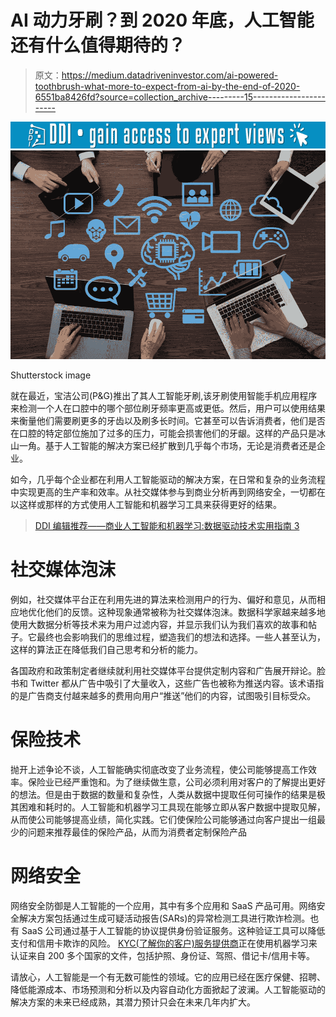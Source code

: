 # AI 动力牙刷？到 2020 年底，人工智能还有什么值得期待的？

> 原文：<https://medium.datadriveninvestor.com/ai-powered-toothbrush-what-more-to-expect-from-ai-by-the-end-of-2020-6551ba8426fd?source=collection_archive---------15----------------------->

[![](img/b786a52f766492fe969af2d39ac0bbb4.png)](http://www.track.datadriveninvestor.com/1B9E)![](img/769aad1b2522c92548dbcfeddc2519ae.png)

Shutterstock image

就在最近，宝洁公司(P&G)推出了其人工智能牙刷,该牙刷使用智能手机应用程序来检测一个人在口腔中的哪个部位刷牙频率更高或更低。然后，用户可以使用结果来衡量他们需要刷更多的牙齿以及刷多长时间。它甚至可以告诉消费者，他们是否在口腔的特定部位施加了过多的压力，可能会损害他们的牙龈。这样的产品只是冰山一角。基于人工智能的解决方案已经扩散到几乎每个市场，无论是消费者还是企业。

如今，几乎每个企业都在利用人工智能驱动的解决方案，在日常和复杂的业务流程中实现更高的生产率和效率。从社交媒体参与到商业分析再到网络安全，一切都在以这样或那样的方式使用人工智能和机器学习工具来获得更好的结果。

> [DDI 编辑推荐——商业人工智能和机器学习:数据驱动技术实用指南 3](http://go.datadriveninvestor.com/daib05/matf)

# 社交媒体泡沫

例如，社交媒体平台正在利用先进的算法来检测用户的行为、偏好和意见，从而相应地优化他们的反馈。这种现象通常被称为社交媒体泡沫。数据科学家越来越多地使用大数据分析等技术来为用户过滤内容，并显示我们认为我们喜欢的故事和帖子。它最终也会影响我们的思维过程，塑造我们的想法和选择。一些人甚至认为，这样的算法正在降低我们自己思考和分析的能力。

各国政府和政策制定者继续就利用社交媒体平台提供定制内容和广告展开辩论。脸书和 Twitter 都从广告中吸引了大量收入，这些广告也被称为推送内容。该术语指的是广告商支付越来越多的费用向用户“推送”他们的内容，试图吸引目标受众。

# 保险技术

抛开上述争论不谈，人工智能确实彻底改变了业务流程，使公司能够提高工作效率。保险业已经严重饱和。为了继续做生意，公司必须利用对客户的了解提出更好的想法。但是由于数据的数量和复杂性，人类从数据中提取任何可操作的结果是极其困难和耗时的。人工智能和机器学习工具现在能够立即从客户数据中提取见解，从而使公司能够提高业绩，简化实践。它们使保险公司能够通过向客户提出一组最少的问题来推荐最佳的保险产品，从而为消费者定制保险产品

# 网络安全

网络安全防御是人工智能的一个应用，其中有多个应用和 SaaS 产品可用。网络安全解决方案包括通过生成可疑活动报告(SARs)的异常检测工具进行欺诈检测。也有 SaaS 公司通过基于人工智能的协议提供身份验证服务。这种验证工具可以降低支付和信用卡欺诈的风险。 [KYC(了解你的客户)服务提供商](https://shuftipro.com/)正在使用机器学习来认证来自 200 多个国家的文件，包括护照、身份证、驾照、借记卡/信用卡等。

请放心，人工智能是一个有无数可能性的领域。它的应用已经在医疗保健、招聘、降低能源成本、市场预测和分析以及内容自动化方面掀起了波澜。人工智能驱动的解决方案的未来已经成熟，其潜力预计只会在未来几年内扩大。